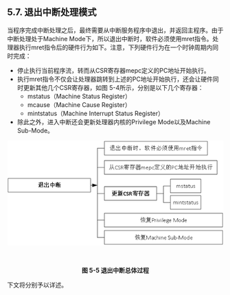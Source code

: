 ## **5.7. 退出中断处理模式**

当程序完成中断处理之后，最终需要从中断服务程序中退出，并返回主程序。由于中断处理处于Machine Mode下，所以退出中断时，软件必须使用mret指令。处理器执行mret指令后的硬件行为如下。注意，下列硬件行为在一个时钟周期内同时完成：

- 停止执行当前程序流，转而从CSR寄存器mepc定义的PC地址开始执行。
- 执行mret指令不仅会让处理器跳转到上述的PC地址开始执行，还会让硬件同时更新其他几个CSR寄存器，如图 5-4所示，分别是以下几个寄存器：
  - mstatus（Machine Status Register）
  - mcause（Machine Cause Register）
  - mintstatus（Machine Interrupt Status Register）
- 除此之外，进入中断还会更新处理器内核的Privilege Mode以及Machine Sub-Mode。



![](5.7.assets/12.png)

​                                                             **<center>图 5-5 退出中断总体过程</center>**



下文将分别予以详述。

